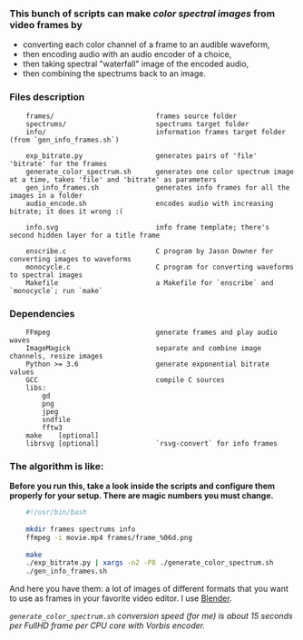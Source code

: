### This bunch of scripts can make *color spectral images* from video frames by 

- converting each color channel of a frame to an audible waveform,
- then encoding audio with an audio encoder of a choice,
- then taking spectral "waterfall" image of the encoded audio,
- then combining the spectrums back to an image.


### Files description
```
    frames/                         frames source folder
    spectrums/                      spectrums target folder
    info/                           information frames target folder (from `gen_info_frames.sh`)
    
    exp_bitrate.py                  generates pairs of 'file' 'bitrate' for the frames
    generate_color_spectrum.sh      generates one color spectrum image at a time, takes 'file' and 'bitrate' as parameters
    gen_info_frames.sh              generates info frames for all the images in a folder
    audio_encode.sh                 encodes audio with increasing bitrate; it does it wrong :(
    
    info.svg                        info frame template; there's second hidden layer for a title frame
    
    enscribe.c                      C program by Jason Downer for converting images to waveforms
    monocycle.c                     C program for converting waveforms to spectral images
    Makefile                        a Makefile for `enscribe` and `monocycle`; run `make`
```

### Dependencies

```
    FFmpeg                          generate frames and play audio waves
    ImageMagick                     separate and combine image channels, resize images
    Python >= 3.6                   generate exponential bitrate values
    GCC                             compile C sources
    libs:
        gd
        png
        jpeg
        sndfile
        fftw3
    make    [optional]
    librsvg [optional]              `rsvg-convert` for info frames
```

### The algorithm is like:

**Before you run this, take a look inside the scripts
and configure them properly for your setup. There are
magic numbers you must change.**

```bash
    #!/usr/bin/bash
    
    mkdir frames spectrums info
    ffmpeg -i movie.mp4 frames/frame_%06d.png
    
    make
    ./exp_bitrate.py | xargs -n2 -P8 ./generate_color_spectrum.sh
    ./gen_info_frames.sh
```

And here you have them: a lot of images of different formats 
that you want to use as frames in your favorite video editor. 
I use [Blender](https://www.blender.org/).

*`generate_color_spectrum.sh` conversion speed (for me) is about 
15 seconds per FullHD frame per CPU core with Vorbis encoder.*

